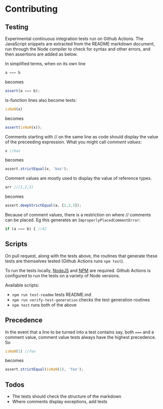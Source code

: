 # Contributing

## Testing
Experimental continuous integration tests run on Github Actions. The JavaScript snippets are extracted from the 
README markdown document, run through the Node compiler to check for syntax 
and other errors, and then assertions are added as below.

In simplified terms, when on its own line 

```javascript
a === b
```
becomes
```javascript
assert(a === b);
```

Is-function lines also become tests:

```javascript
isNaN(x)
```
becomes
```javascript
assert(isNaN(x));
```


Comments starting with // on the same line as code should display the value of the 
preceeding expression. What you might call *comment values*:

```javascript
x //baz
```
becomes
```javascript
assert.strictEqual(x, 'baz');
```


Comment values are mostly used to display the value of reference types.

```javascript
arr //[1,2,3]
```
becomes
```javascript
assert.deepStrictEqual(a, [1,2,3]);
```


Because of comment values, there is a restriction on where // comments can be placed. 
Eg this generates an `ImproperlyPlacedCommentError`:

```javascript
if (a === b) { //42
```


## Scripts

On pull request, along with the tests above, the routines that generate these 
tests are themselves tested (Github Actions runs `npm test`).

To run the tests locally, [NodeJS](http://nodejs.org) and [NPM](https://www.npmjs.com/get-npm) 
are required. Github Actions is configured to run the tests on a variety of Node versions.

Available scripts:
* `npm run test-readme` tests README.md
* `npm run verify-test-generation` checks the test generation routines
* `npm test` runs both of the above



## Precedence

In the event that a line to be turned into a test contains say, both `===` and a 
comment value, comment value tests always have the highest precedence. So 

```javascript
isNaN(1) //foo
```
becomes 
```javascript
assert.strictEqual(isNaN(1), 'foo');
```


## Todos

* The tests should check the structure of the markdown
* Where comments display exceptions, add tests



